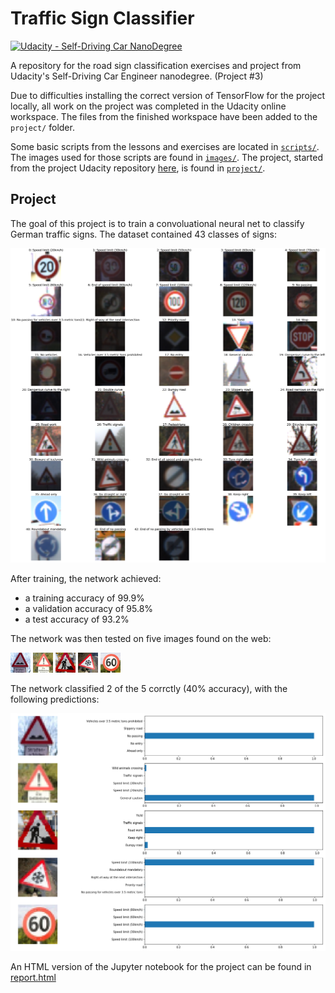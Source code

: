 # Traffic Sign Classifier

[![Udacity - Self-Driving Car NanoDegree](https://s3.amazonaws.com/udacity-sdc/github/shield-carnd.svg)](http://www.udacity.com/drive)

A repository for the road sign classification exercises and project from Udacity's Self-Driving Car Engineer nanodegree. (Project #3)

Due to difficulties installing the correct version of TensorFlow for the project locally, all work on the project was completed in the Udacity online workspace. The files from the finished workspace have been added to the `project/` folder.

Some basic scripts from the lessons and exercises are located in [`scripts/`](./scripts). The images used for those scripts are found in [`images/`](./images). The project, started from the project Udacity repository [here](https://github.com/udacity/CarND-Traffic-Sign-Classifier-Project), is found in [`project/`](./project).

## Project

The goal of this project is to train a convoluational neural net to classify German traffic signs. The dataset contained 43 classes of signs:

![alt text][image1]

After training, the network achieved:
- a training accuracy of 99.9%
- a validation accuracy of 95.8%
- a test accuracy of 93.2%

The network was then tested on five images found on the web:

![alt text][sign1]
![alt text][sign2]
![alt text][sign3]
![alt text][sign4]
![alt text][sign5]

The network classified 2 of the 5 corrctly (40% accuracy), with the following predictions:

![alt text][image5]

An HTML version of the Jupyter notebook for the project can be found in [report.html](./project/report.html)

[//]: # (Image References)

[image1]: ./project/images/data_exploration.png "Visualization of the data set"
[image2]: ./project/images/training_histogram.png "Histogram of training data classes"
[image3]: ./project/images/validation_histogram.png "Histogram of validation data classes"
[image4]: ./project/images/test_histogram.png "Histogram of test data classes"
[image5]: ./project/images/softmax_top5.png "Histogram of top softmax probabilities"
[sign1]: ./project/german_signs/bumps-sm.png "Traffic Sign 1"
[sign2]: ./project/german_signs/caution-sm.png "Traffic Sign 2"
[sign3]: ./project/german_signs/people-working-sm.png "Traffic Sign 3"
[sign4]: ./project/german_signs/snow-sm.png "Traffic Sign 4"
[sign5]: ./project/german_signs/speed-limit-60-sm.png "Traffic Sign 5"
